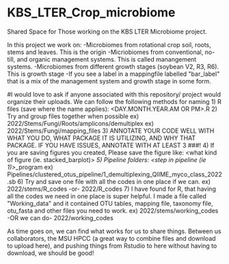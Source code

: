 # KBS_LTER_Crop_microbiome
Shared Space for Those working on the KBS LTER Microbiome project.

In this project we work on:
  -Microbiomes from rotational crop soil, roots, stems and leaves. This is the origin
  -Micriobiomes from conventional, no-till, and organic management systems. This is called manangement systems.
  -Microbiomes from different growth stages (soybean V2, R3, R6). This is growth stage
  -If you see a label in a mappingfile labelled "bar_label" that is a mix of the management system and growth stage in some form.

#I would love to ask if anyone associated with this repository/ project would organize their uploads.
  We can follow the following methods for naming
    1) R files (save where the name applies): <crop>_<year>_<origin>_<your initials>_<DAY.MONTH.YEAR.AM OR PM>.R
    2) Try and group files together when possible
      ex) 2022/Stems/Fungi/Roots/amplicons/demultiplex
      ex) 2022/Stems/Fungi/mapping_files
    3) ANNOTATE YOUR CODE WELL WITH WHAT YOU DO, WHAT PACKAGE IT IS UTILIZING, AND WHY THAT PACKAGE. IF YOU HAVE ISSUES, ANNOTATE WITH AT LEAST 3 ###!
    4) If you are saving figures you created, Please save the figure like: <what kind of figure (ie. stacked_barplot)>_<origin>_<year>_<FIRST LINE OF CODE CORRESPONDING WITH MAKING GRAPH_LAST LINE OF CODE CORRESPONDING WITH MAKING GRAPH>
    5) Pipeline folders: <step in pipeline (ie 1)>_<what it do>_program
      ex) Pipelines/clustered_otus_pipeline/1_demultiplexing_QIIME_myco_class_2022.sb
    6) Try and save one file with all the codes in one place if we can.
      ex) 2022/stems/R_codes -or- 2022/R_codes
    7) I have found for R, that having all the codes we need in one place is super helpful. I made a file called "Working_data" and it contained OTU tables, mapping file, taxonomy file, otu_fasta and other files you need to work.
      ex) 2022/stems/working_codes -OR we can do- 2022/working_codes
      
As time goes on, we can find what works for us to share things. Between us collaborators, the MSU HPCC (a great way to combine files and download to upload here), and pushing things from Rstudio to here without having to download, we should be good!
